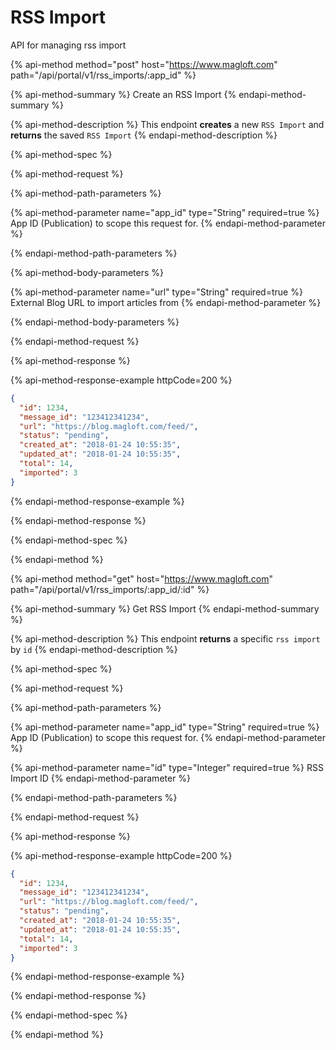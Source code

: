 # RSS Import

API for managing rss import

{% api-method method="post" host="https://www.magloft.com" path="/api/portal/v1/rss_imports/:app_id" %}

{% api-method-summary %}
Create an RSS Import
{% endapi-method-summary %}

{% api-method-description %}
This endpoint **creates** a new `RSS Import` and **returns** the saved `RSS Import`
{% endapi-method-description %}

{% api-method-spec %}

{% api-method-request %}

{% api-method-path-parameters %}

{% api-method-parameter name="app_id" type="String" required=true %}
App ID (Publication) to scope this request for.
{% endapi-method-parameter %}

{% endapi-method-path-parameters %}



{% api-method-body-parameters %}

{% api-method-parameter name="url" type="String" required=true %}
External Blog URL to import articles from
{% endapi-method-parameter %}

{% endapi-method-body-parameters %}

{% endapi-method-request %}

{% api-method-response %}

{% api-method-response-example httpCode=200 %}

```json
{
  "id": 1234,
  "message_id": "123412341234",
  "url": "https://blog.magloft.com/feed/",
  "status": "pending",
  "created_at": "2018-01-24 10:55:35",
  "updated_at": "2018-01-24 10:55:35",
  "total": 14,
  "imported": 3
}
```

{% endapi-method-response-example %}

{% endapi-method-response %}

{% endapi-method-spec %}

{% endapi-method %}

{% api-method method="get" host="https://www.magloft.com" path="/api/portal/v1/rss_imports/:app_id/:id" %}

{% api-method-summary %}
Get RSS Import
{% endapi-method-summary %}

{% api-method-description %}
This endpoint **returns** a specific `rss import` by `id`
{% endapi-method-description %}

{% api-method-spec %}

{% api-method-request %}

{% api-method-path-parameters %}

{% api-method-parameter name="app_id" type="String" required=true %}
App ID (Publication) to scope this request for.
{% endapi-method-parameter %}

{% api-method-parameter name="id" type="Integer" required=true %}
RSS Import ID
{% endapi-method-parameter %}

{% endapi-method-path-parameters %}




{% endapi-method-request %}

{% api-method-response %}

{% api-method-response-example httpCode=200 %}

```json
{
  "id": 1234,
  "message_id": "123412341234",
  "url": "https://blog.magloft.com/feed/",
  "status": "pending",
  "created_at": "2018-01-24 10:55:35",
  "updated_at": "2018-01-24 10:55:35",
  "total": 14,
  "imported": 3
}
```

{% endapi-method-response-example %}

{% endapi-method-response %}

{% endapi-method-spec %}

{% endapi-method %}


